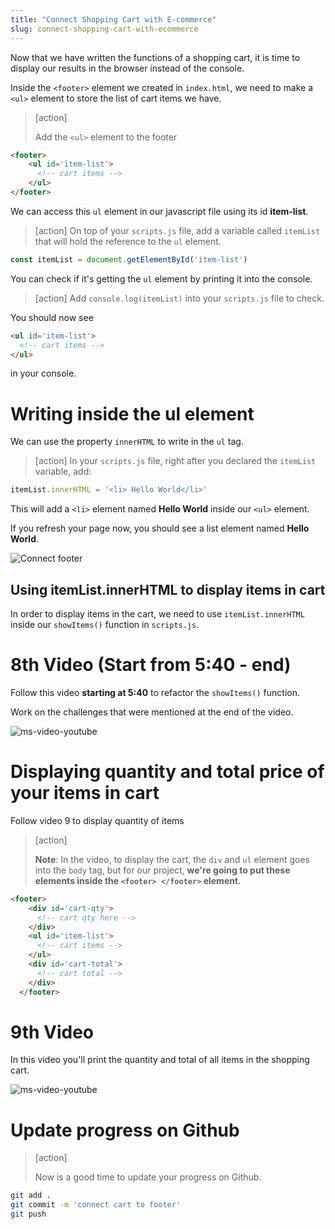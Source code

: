 ```yaml
---
title: "Connect Shopping Cart with E-commerce"
slug: connect-shopping-cart-with-ecommerce
---
```


Now that we have written the functions of a shopping cart, it is time to display our results in the browser instead of the console.

Inside the ```<footer>``` element we created in ```index.html```, we need to make a ```<ul>``` element to store the list of cart items we have.


> [action]
>
> Add the ```<ul>``` element to the footer
>
```html
<footer>
    <ul id='item-list'>
      <!-- cart items -->
    </ul>
</footer>
```

We can access this `ul` element in our javascript file using its id **item-list**.

> [action]
> On top of your ```scripts.js``` file, add a variable called `itemList` that will hold the reference to the `ul` element.
>
```js
const itemList = document.getElementById('item-list')
```

You can check if it's getting the `ul` element by printing it into the console.

> [action]
> Add ```console.log(itemList)``` into your `scripts.js` file to check.
>

You should now see

```html
<ul id='item-list'>
  <!-- cart items -->
</ul>
```
in your console.

# Writing inside the ul element

We can use the property `innerHTML` to write in the `ul` tag.

> [action]
> In your `scripts.js` file, right after you declared the `itemList` variable, add:
>
```js
itemList.innerHTML = '<li> Hello World</li>'
```

This will add a ```<li>``` element named **Hello World** inside our ```<ul>``` element.

If you refresh your page now, you should see a list element named **Hello World**.

![Connect footer](assets/01_connect-footer_hello-world.png "Connect footer")

## Using itemList.innerHTML to display items in cart

In order to display items in the cart, we need to use ```itemList.innerHTML``` inside our `showItems()` function in ```scripts.js```.

# 8th Video (Start from 5:40 - end)

Follow this video **starting at 5:40** to refactor the `showItems()` function.

Work on the challenges that were mentioned at the end of the video.

![ms-video-youtube](https://www.youtube.com/embed/Z5bypy7hHno)


# Displaying quantity and total price of your items in cart

Follow video 9 to display quantity of items

> [action]
>
> **Note**: In the video, to display the cart, the `div` and `ul` element goes into the `body` tag, but for our project, **we're going to put these elements inside the ```<footer> </footer>``` element.**
>
```html
<footer>
    <div id='cart-qty'>
      <!-- cart qty here -->
    </div>
    <ul id='item-list'>
      <!-- cart items -->
    </ul>
    <div id='cart-total'>
      <!-- cart total -->
    </div>
  </footer>
```

# 9th Video

In this video you'll print the quantity and total of all items in the shopping cart.

![ms-video-youtube](https://www.youtube.com/embed/g0oRBqqk-Kk)

# Update progress on Github
> [action]
>
> Now is a good time to update your progress on Github.
>
```bash
git add .
git commit -m 'connect cart to footer'
git push
```
